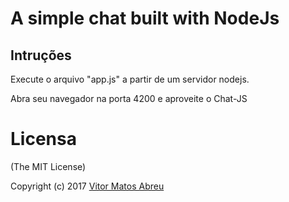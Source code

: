 # A simple chat built with NodeJs

## Intruções
Execute o arquivo "app.js" a partir de um servidor nodejs.

Abra seu navegador na porta 4200 e aproveite o Chat-JS


# Licensa
(The MIT License)

Copyright (c) 2017 [Vitor Matos Abreu]()